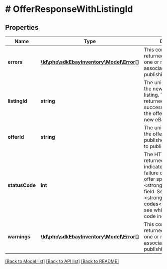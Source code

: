 # # OfferResponseWithListingId

## Properties

Name | Type | Description | Notes
------------ | ------------- | ------------- | -------------
**errors** | [**\ld\php\sdkEbayInventory\Model\Error[]**](Error.md) | This container will be returned if there were one or more errors associated with publishing the offer. | [optional]
**listingId** | **string** | The unique identifier of the newly-created eBay listing. This field is only returned if the seller successfully published the offer and created the new eBay listing. | [optional]
**offerId** | **string** | The unique identifier of the offer that the seller published (or attempted to publish). | [optional]
**statusCode** | **int** | The HTTP status code returned in this field indicates the success or failure of publishing the offer specified in the &lt;strong&gt;offerId&lt;/strong&gt; field. See the &lt;strong&gt;HTTP status codes&lt;/strong&gt; table to see which each status code indicates. | [optional]
**warnings** | [**\ld\php\sdkEbayInventory\Model\Error[]**](Error.md) | This container will be returned if there were one or more warnings associated with publishing the offer. | [optional]

[[Back to Model list]](../../README.md#models) [[Back to API list]](../../README.md#endpoints) [[Back to README]](../../README.md)
